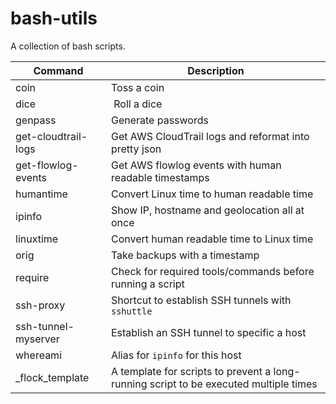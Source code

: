# bash-utils
A collection of bash scripts.

| Command | Description |
| --- | --- |
| coin | Toss a coin |
| dice | Roll a dice |
| genpass | Generate passwords |
| get-cloudtrail-logs | Get AWS CloudTrail logs and reformat into pretty json |
| get-flowlog-events | Get AWS flowlog events with human readable timestamps |
| humantime | Convert Linux time to human readable time |
| ipinfo | Show IP, hostname and geolocation all at once |
| linuxtime | Convert human readable time to Linux time |
| orig | Take backups with a timestamp |
| require | Check for required tools/commands before running a script |
| ssh-proxy | Shortcut to establish SSH tunnels with `sshuttle` |
| ssh-tunnel-myserver | Establish an SSH tunnel to specific a host |
| whereami | Alias for `ipinfo` for this host |
| _flock_template | A template for scripts to prevent a long-running script to be executed multiple times |
